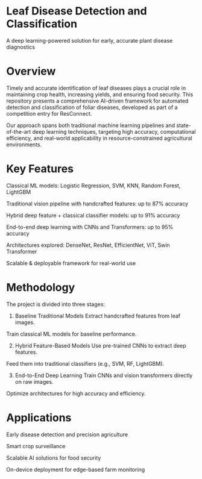 #  Leaf Disease Detection and Classification
A deep learning-powered solution for early, accurate plant disease diagnostics 
#  Overview
Timely and accurate identification of leaf diseases plays a crucial role in maintaining crop health, increasing yields, and ensuring food security. This repository presents a comprehensive AI-driven framework for automated detection and classification of foliar diseases, developed as part of a competition entry for ResConnect.

Our approach spans both traditional machine learning pipelines and state-of-the-art deep learning techniques, targeting high accuracy, computational efficiency, and real-world applicability in resource-constrained agricultural environments.

#  Key Features
 Classical ML models: Logistic Regression, SVM, KNN, Random Forest, LightGBM

 Traditional vision pipeline with handcrafted features: up to 87% accuracy

 Hybrid deep feature + classical classifier models: up to 91% accuracy

 End-to-end deep learning with CNNs and Transformers: up to 95% accuracy

 Architectures explored: DenseNet, ResNet, EfficientNet, ViT, Swin Transformer

 Scalable & deployable framework for real-world use

#  Methodology
The project is divided into three stages:

1. Baseline Traditional Models
Extract handcrafted features from leaf images.

Train classical ML models for baseline performance.

2. Hybrid Feature-Based Models
Use pre-trained CNNs to extract deep features.

Feed them into traditional classifiers (e.g., SVM, RF, LightGBM).

3. End-to-End Deep Learning
Train CNNs and vision transformers directly on raw images.

Optimize architectures for high accuracy and efficiency.

#  Applications
Early disease detection and precision agriculture

Smart crop surveillance

Scalable AI solutions for food security

On-device deployment for edge-based farm monitoring
